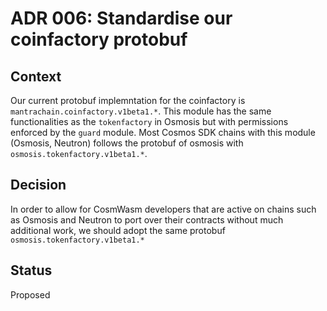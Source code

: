 # ADR 006: Standardise our coinfactory protobuf

## Context

Our current protobuf implemntation for the coinfactory is `mantrachain.coinfactory.v1beta1.*`. This module has the same functionalities as the `tokenfactory` in Osmosis but with permissions enforced by the `guard` module. Most Cosmos SDK chains with this module (Osmosis, Neutron) follows the protobuf of osmosis with `osmosis.tokenfactory.v1beta1.*`.

## Decision

In order to allow for CosmWasm developers that are active on chains such as Osmosis and Neutron to port over their contracts without much additional work, we should adopt the same protobuf `osmosis.tokenfactory.v1beta1.*`

## Status

Proposed
